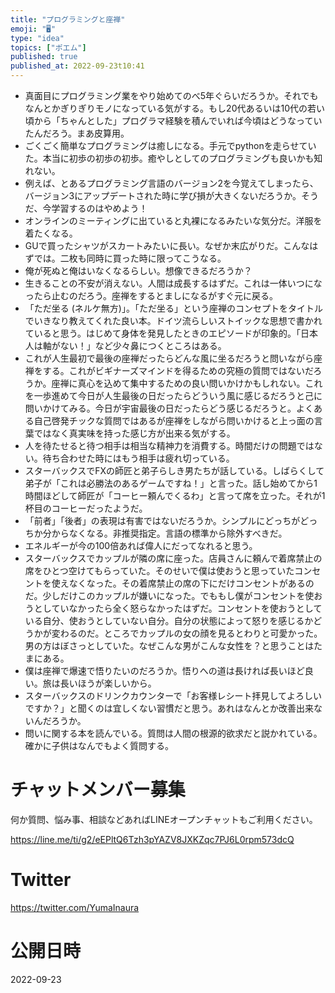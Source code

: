 ```yaml
---
title: "プログラミングと座禅"
emoji: "🖥"
type: "idea"
topics: ["ポエム"]
published: true
published_at: 2022-09-23t10:41
---
```


- 真面目にプログラミング業をやり始めてのべ5年ぐらいだろうか。それでもなんとかぎりぎりモノになっている気がする。もし20代あるいは10代の若い頃から「ちゃんとした」プログラマ経験を積んでいれば今頃はどうなっていたんだろう。まあ皮算用。
- ごくごく簡単なプログラミングは癒しになる。手元でpythonを走らせていた。本当に初歩の初歩の初歩。癒やしとしてのプログラミングも良いかも知れない。
- 例えば、とあるプログラミング言語のバージョン2を今覚えてしまったら、バージョン3にアップデートされた時に学び損が大きくないだろうか。そうだ、今学習するのはやめよう！
- オンラインのミーティングに出ていると丸裸になるみたいな気分だ。洋服を着たくなる。
- GUで買ったシャツがスカートみたいに長い。なぜか末広がりだ。こんなはずでは。二枚も同時に買った時に限ってこうなる。
- 俺が死ぬと俺はいなくなるらしい。想像できるだろうか？
- 生きることの不安が消えない。人間は成長するはずだ。これは一体いつになったら止むのだろう。座禅をするとましになるがすぐ元に戻る。
- 「ただ坐る (ネルケ無方)」。「ただ坐る」という座禅のコンセプトをタイトルでいきなり教えてくれた良い本。ドイツ流らしいストイックな思想で書かれていると思う。はじめて身体を発見したときのエピソードが印象的。「日本人は軸がない！」など少々鼻につくところはある。
- これが人生最初で最後の座禅だったらどんな風に坐るだろうと問いながら座禅をする。これがビギナーズマインドを得るための究極の質問ではないだろうか。座禅に真心を込めて集中するための良い問いかけかもしれない。これを一歩進めて今日が人生最後の日だったらどういう風に感じるだろうと己に問いかけてみる。今日が宇宙最後の日だったらどう感じるだろうと。よくある自己啓発チックな質問ではあるが座禅をしながら問いかけると上っ面の言葉ではなく真実味を持った感じ方が出来る気がする。
- 人を待たせると待つ相手は相当な精神力を消費する。時間だけの問題ではない。待ち合わせた時にはもう相手は疲れ切っている。
- スターバックスでFXの師匠と弟子らしき男たちが話している。しばらくして弟子が「これは必勝法のあるゲームですね！」と言った。話し始めてから1時間ほどして師匠が「コーヒー頼んでくるわ」と言って席を立った。それが1杯目のコーヒーだったようだ。
- 「前者」「後者」の表現は有害ではないだろうか。シンプルにどっちがどっちか分からなくなる。非推奨指定。言語の標準から除外すべきだ。
- エネルギーが今の100倍あれば偉人にだってなれると思う。
- スターバックスでカップルが隣の席に座った。店員さんに頼んで着席禁止の席をひとつ空けてもらっていた。そのせいで僕は使おうと思っていたコンセントを使えなくなった。その着席禁止の席の下にだけコンセントがあるのだ。少しだけこのカップルが嫌いになった。でももし僕がコンセントを使おうとしていなかったら全く怒らなかったはずだ。コンセントを使おうとしている自分、使おうとしていない自分。自分の状態によって怒りを感じるかどうかが変わるのだ。ところでカップルの女の顔を見るとわりと可愛かった。男の方はぼさっとしていた。なぜこんな男がこんな女性を？と思うことはたまにある。
- 僕は座禅で爆速で悟りたいのだろうか。悟りへの道は長ければ長いほど良い。旅は長いほうが楽しいから。
- スターバックスのドリンクカウンターで「お客様レシート拝見してよろしいですか？」と聞くのは宜しくない習慣だと思う。あれはなんとか改善出来ないんだろうか。
- 問いに関する本を読んでいる。質問は人間の根源的欲求だと説かれている。確かに子供はなんでもよく質問する。


# チャットメンバー募集


何か質問、悩み事、相談などあればLINEオープンチャットもご利用ください。

https://line.me/ti/g2/eEPltQ6Tzh3pYAZV8JXKZqc7PJ6L0rpm573dcQ


# Twitter

https://twitter.com/YumaInaura



# 公開日時

2022-09-23
